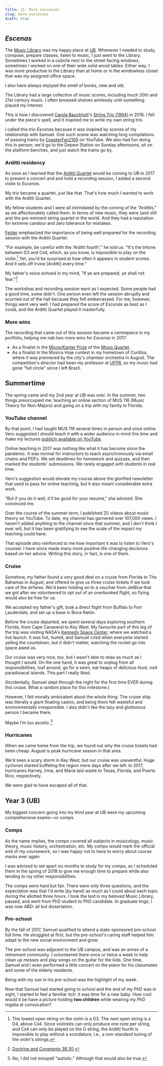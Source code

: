 ```yaml
---
title: 11. More successes
slug: more-successes
draft: true
---
```


## *Escenas*

The [Music Library](https://library.buffalo.edu/music/) was my happy place at [UB](https://www.buffalo.edu/). Whenever I needed to study, compose, prepare classes, listen to music, I just went to the Library. Sometimes I worked in a cubicle next to the street-facing windows, sometimes I worked on one of their wide solid wood tables. Either way, I was more productive in the Library than at home or in the windowless closet that was my assigned office space. 

I also have always enjoyed the smell of books, new and old.

The Library had a large collection of music scores, including much 20th and 21st century music. I often browsed shelves aimlessly until something piqued my interest. 

This is how I discovered [Carola Bauckholt](https://www.carolabauckholt.de/)'s [String Trio (1994)](https://youtu.be/NZxCgsv26P0?si=OY_2r72wgnXidhMb) in 2016. I fell under the piece's spell, and it inspired me to write my own string trio. 

I called this trio *Escenas* because it was inspired by scenes of my relationship with Samuel. One such scene was watching long compilations of passing trains by [CoasterFan2105](https://www.youtube.com/@CoasterFan2105) on YouTube. We also had fun doing this in person; we'd go to the Depew Station on Sunday afternoons, sit on the platform benches, and just watch the trains go by. 

### Arditti residency

As soon as I learned that the [Arditti Quartet](https://ardittiquartet.com/) would be coming to UB in 2017 to present a concert and and hold a recording session, I added a second violin to *Escenas*. 

My trio became a quartet, just like that. That's how much I wanted to work with the Arditti Quartet.

My fellow students and I were all intimidated by the coming of the "Ardittis," as we affectionately called them. In terms of new music, they were (and still are) the pre-eminent string quartet in the world. And they had a reputation for extreme candour and zero tolerance for mistakes.

[Felder](http://www.david-felder.com/) emphasized the importance of being well prepared for the recording session with the Arditti Quartet. 

"For example, be careful with the 'Arditti fourth'," he told us. "It's the tritone between G3 and C♯4, which, as you know, is impossible to play on the violin.[^2] Yet, you'd be surprised at how often it appears in student scores. And it sets off Irvine [Arditti] every time."

My father's voice echoed in my mind, "If ye are prepared, ye shall not fear."[^1]

The workshop and recording session went as I expected. Some people had a good time, some didn't. One person even left the session abruptly and scurried out of the hall because they felt embarrassed. For me, however, things went very well. I had prepared the score of *Escenas* as best as I could, and the Arditti Quartet played it masterfully. 

### More wins

The recording that came out of this session became a centrepiece in my portfolio, helping me nab two more wins for *Escenas* in 2017:

- As a finalist in the [Mivos/Kanter Prize](https://www.mivosquartet.com/12th-mivoskanter-string-quartet-composition-prize) of the [Mivos Quartet](https://www.mivosquartet.com/).
- As a finalist in the Música Hoje contest in my hometown of Curitiba, where it was premiered by the city's chamber orchestra in August. The competition's director had been my professor at [UFPR](/my-story/1-from-curitiba-to-provo.md#ufpr), so my music had gone "full circle" since I left Brazil.

## Summertime

The spring came and my 2nd year at UB was over. In the summer, two things preoccupied me: teaching an online section of MUS 116 (Music Theory for Non-Majors) and going on a trip with my family to Florida.

### YouTube channel

By that point, I had taught MUS 116 several times in person and once online. Vero suggested I should teach it with a wider audience in mind this time and make my lectures [publicly available on YouTube](https://www.youtube.com/@musictheory1017).

Online teaching in 2017 was nothing like what it has become since the pandemic. It was normal for instructors to teach asynchronously via email chains and PDFs. We set deadlines for homework and quizzes, and then marked the students' submissions. We rarely engaged with students in real time.

Vero's suggestion would elevate my course above the glorified newsletter that used to pass for online teaching, but it also meant considerable extra work. 

"But if you do it well, it'll be good for your resume," she advised. She convinced me. 

Over the course of the summer term, I published 25 videos about music theory on YouTube. To date, my channel has garnered over 107,000 views. I haven't added anything to the channel since that summer, and I don't think I ever will, but it has been gratifying to see the scale of the impact my teaching could have.

That episode also reinforced to me how important it was to listen to Vero's counsel. I have since made many more positive life-changing decisions based on her advice. Writing this story, in fact, is one of them.

### Cruise

Somehow, my father found a very good deal on a cruise from Florida to The Bahamas in August, and offered to give us three cruise tickets if we took care of the airfares. We'd been holding on to a voucher from JetBlue that we got after we volunteered to opt out of an overbooked flight, so flying would also be free for us. 

We accepted my father's gift, took a direct flight from Buffalo to Fort Lauderdale, and set up a base in Boca Ratón. 

Before the cruise departed, we spent several days exploring southern Florida, from Cape Canaveral to Key West. My favourite part of this leg of the trip was visiting NASA's [Kennedy Space Center](https://www.kennedyspacecenter.com/), where we watched a live launch. It was hot, humid, and Samuel cried when everyone started yelling the countdown, but it didn't matter; watching the rocket go into space awed us.  

Our cruise was very nice, too, but I wasn't able to relax as much as I thought I would. On the one hand, it was great to unplug from all responsibilities, loaf around, go for a swim, eat heaps of delicious food, visit paradisiacal islands. This part I really liked.

(Incidentally, Samuel slept through the night for the first time EVER during this cruise. What a random place for this milestone.)

However, I felt morally ambivalent about the whole thing. The cruise ship was literally a giant floating casino, and being there felt wasteful and environmentally irresponsible. I also didn't like the lazy and gluttonous person I became there. 

Maybe I'm too ascetic.[^3]

### Hurricanes

When we came home from the trip, we found out why the cruise tickets had been cheap: August is peak hurricane season in that area. 

We'd seen a scary storm in Key West, but our cruise was uneventful. Huge cyclones started buffeting the region mere days after we left. In 2017, hurricanes Harvey, Irma, and Maria laid waste to Texas, Florida, and Puerto Rico, respectively. 

We were glad to have escaped all of that.

## Year 3 (UB)

My biggest concern going into my third year at UB were my upcoming comprehensive exams—or *comps*. 

### Comps

As the name implies, the comps covered all subjects in musicology, music theory, music history, orchestration, etc. My comps would mark the official end of my coursework, so I was happy not to have to worry about course marks ever again.

I was advised to set apart six months to study for my comps, so I scheduled them in the spring of 2018 to give me enough time to prepare while also tending to my other responsibilities.

The comps were hard but fair. There were only three questions, and the expectation was that I'd write (by hand) as much as I could about each topic during the allotted three hours. I took the test in my beloved Music Library, passed, and went from PhD student to PhD candidate. In graduate lingo, I was now *ABD*: all but dissertation.

### Pre-school

By the fall of 2017, Samuel qualified to attend a state-sponsored pre-school full time. He struggled at first, but the pre-school's caring staff helped him adapt to the new social environment and grow. 

The pre-school was adjacent to the UB campus, and was an annex of a retirement community. I volunteered there once or twice a week to help clean up messes and play songs on the guitar for the kids. One time, Samuel and I even performed a little concert on the piano for his classmates and some of the elderly residents. 

Being with my son in his pre-school was the highlight of my week.

Now that Samuel had started going to school and the end of my PhD was in sight, I started to feel a familiar itch: it was time for a new baby. How cool would it be have a picture holding **two children** while wearing my PhD regalia at convocation? 

[^1]: [Doctrine and Covenants 38:30](https://www.churchofjesuschrist.org/study/scriptures/dc-testament/dc/38?lang=eng&id=p30#p30).
[^2]: The lowest open string on the violin is a G3. The next open string is a D4, above C♯4. Since violinists can only produce one note per string, and C♯4 can only be played on the G string, the Arditti fourth is impossible to play without a *scordatura*, i.e., a non-standard tuning of the violin's strings.
[^3]: No, I did not misspell "autistic." Although that would also be true.